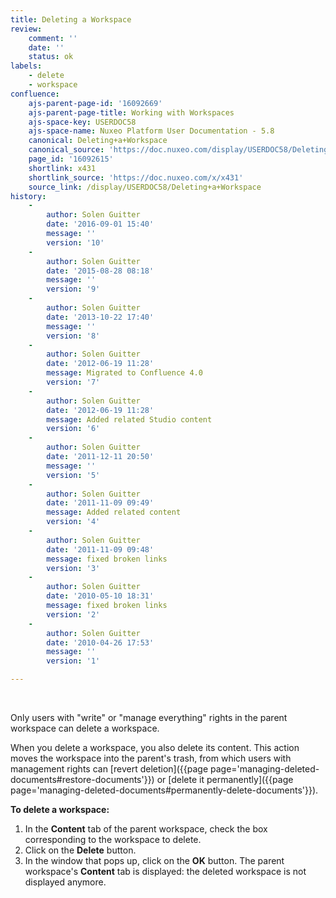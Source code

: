 ```yaml
---
title: Deleting a Workspace
review:
    comment: ''
    date: ''
    status: ok
labels:
    - delete
    - workspace
confluence:
    ajs-parent-page-id: '16092669'
    ajs-parent-page-title: Working with Workspaces
    ajs-space-key: USERDOC58
    ajs-space-name: Nuxeo Platform User Documentation - 5.8
    canonical: Deleting+a+Workspace
    canonical_source: 'https://doc.nuxeo.com/display/USERDOC58/Deleting+a+Workspace'
    page_id: '16092615'
    shortlink: x431
    shortlink_source: 'https://doc.nuxeo.com/x/x431'
    source_link: /display/USERDOC58/Deleting+a+Workspace
history:
    - 
        author: Solen Guitter
        date: '2016-09-01 15:40'
        message: ''
        version: '10'
    - 
        author: Solen Guitter
        date: '2015-08-28 08:18'
        message: ''
        version: '9'
    - 
        author: Solen Guitter
        date: '2013-10-22 17:40'
        message: ''
        version: '8'
    - 
        author: Solen Guitter
        date: '2012-06-19 11:28'
        message: Migrated to Confluence 4.0
        version: '7'
    - 
        author: Solen Guitter
        date: '2012-06-19 11:28'
        message: Added related Studio content
        version: '6'
    - 
        author: Solen Guitter
        date: '2011-12-11 20:50'
        message: ''
        version: '5'
    - 
        author: Solen Guitter
        date: '2011-11-09 09:49'
        message: Added related content
        version: '4'
    - 
        author: Solen Guitter
        date: '2011-11-09 09:48'
        message: fixed broken links
        version: '3'
    - 
        author: Solen Guitter
        date: '2010-05-10 18:31'
        message: fixed broken links
        version: '2'
    - 
        author: Solen Guitter
        date: '2010-04-26 17:53'
        message: ''
        version: '1'

---
```

&nbsp;

Only users with "write" or "manage everything" rights in the parent workspace can delete a workspace.

When you delete a workspace, you also delete its content. This action moves the workspace into the parent's trash, from which users with management rights can [revert deletion]({{page page='managing-deleted-documents#restore-documents'}}) or [delete it permanently]({{page page='managing-deleted-documents#permanently-delete-documents'}}).

**To delete a workspace:**

1.  In the **Content** tab of the parent workspace, check the box corresponding to the workspace to delete.
2.  Click on the **Delete** button.
3.  In the window that pops up, click on the **OK** button.
    The parent workspace's **Content** tab is displayed: the deleted workspace is not displayed anymore.

&nbsp;